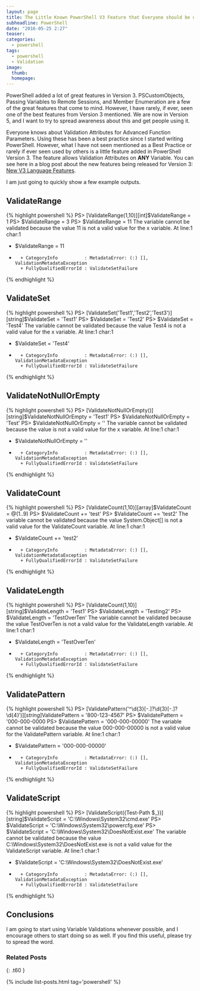 ```yaml
---
layout: page
title: The Little Known PowerShell V3 Feature that Everyone should be using
subheadline: PowerShell
date: "2016-05-25 2:27"
teaser:
categories:
  - powershell
tags:
  - powershell
  - Validation
image:
  thumb:
  homepage:
---
```


PowerShell added a lot of great features in Version 3. PSCustomObjects, Passing Variables to Remote Sessions, and Member Enumeration are a few of the great features that come to mind. However, I have rarely, if ever, seen one of the best features from Version 3 mentioned. We are now in Version 5, and I want to try to spread awareness about this and get people using it.

Everyone knows about Validation Attributes for Advanced Function Parameters. Using these has been a best practice since I started writing PowerShell. However, what I have not seen mentioned as a Best Practice or rarely if ever seen used by others is a little feature added in PowerShell Version 3. The feature allows Validation Attributes on **ANY** Variable. You can see here in a blog post about the new features being released for Version 3: [New V3 Language Features](https://blogs.msdn.microsoft.com/powershell/2012/06/13/new-v3-language-features/).

I am just going to quickly show a few example outputs.

## ValidateRange

{% highlight powershell %}
PS> [ValidateRange(1,10)][int]$ValidateRange = 1
PS> $ValidateRange = 3
PS> $ValidateRange = 11
The variable cannot be validated because the value 11 is not a valid value for the x variable.
At line:1 char:1
+ $ValidateRange = 11
+ ~~~~~~~
    + CategoryInfo          : MetadataError: (:) [], ValidationMetadataException
    + FullyQualifiedErrorId : ValidateSetFailure
{% endhighlight %}


## ValidateSet
{% highlight powershell %}
PS> [ValidateSet('Test1','Test2','Test3')][string]$ValidateSet = 'Test1'
PS> $ValidateSet = 'Test2'
PS> $ValidateSet = 'Test4'
The variable cannot be validated because the value Test4 is not a valid value for the x variable.
At line:1 char:1
+ $ValidateSet = 'Test4'
+ ~~~~~~~~~~~~
    + CategoryInfo          : MetadataError: (:) [], ValidationMetadataException
    + FullyQualifiedErrorId : ValidateSetFailure
{% endhighlight %}


## ValidateNotNullOrEmpty
{% highlight powershell %}
PS> [ValidateNotNullOrEmpty()][string]$ValidateNotNullOrEmpty = 'Test1'
PS> $ValidateNotNullOrEmpty = 'Test'
PS> $ValidateNotNullOrEmpty = ''
The variable cannot be validated because the value  is not a valid value for the x variable.
At line:1 char:1
+ $ValidateNotNullOrEmpty = ''
+ ~~~~~~~
    + CategoryInfo          : MetadataError: (:) [], ValidationMetadataException
    + FullyQualifiedErrorId : ValidateSetFailure
{% endhighlight %}


## ValidateCount
{% highlight powershell %}
PS> [ValidateCount(1,10)][array]$ValidateCount = @(1..9)
PS> $ValidateCount += 'test'
PS> $ValidateCount += 'test2'
The variable cannot be validated because the value System.Object[] is not a valid value for the ValidateCount variable.
At line:1 char:1
+ $ValidateCount += 'test2'
+ ~~~~~~~~~~~~~~~~~~~~~~~~~
    + CategoryInfo          : MetadataError: (:) [], ValidationMetadataException
    + FullyQualifiedErrorId : ValidateSetFailure
{% endhighlight %}


## ValidateLength
{% highlight powershell %}
PS> [ValidateCount(1,10)][string]$ValidateLength = 'Test1'
PS> $ValidateLength = 'Testing2'
PS> $ValidateLength = 'TestOverTen'
The variable cannot be validated because the value TestOverTen is not a valid value for the ValidateLength variable.
At line:1 char:1
+ $ValidateLength = 'TestOverTen'
+ ~~~~~~~~~~~~~~~~~~~~~~~~~~~~~~~
    + CategoryInfo          : MetadataError: (:) [], ValidationMetadataException
    + FullyQualifiedErrorId : ValidateSetFailure
{% endhighlight %}


## ValidatePattern
{% highlight powershell %}
PS> [ValidatePattern('^\d{3}[-.]?\d{3}[-.]?\d{4}$')][string]$ValidatePattern = '800-123-4567'
PS> $ValidatePattern = '000-000-0000
PS> $ValidatePattern = '000-000-00000'
The variable cannot be validated because the value 000-000-00000 is not a valid value for the ValidatePattern variable.
At line:1 char:1
+ $ValidatePattern = '000-000-00000'
+ ~~~~~~~~~~~~~~~~~~~~~~~~~~~~~~~~~~
    + CategoryInfo          : MetadataError: (:) [], ValidationMetadataException
    + FullyQualifiedErrorId : ValidateSetFailure
{% endhighlight %}


## ValidateScript
{% highlight powershell %}
PS> [ValidateScript({Test-Path $_})][string]$ValidateScript = 'C:\Windows\System32\cmd.exe'
PS> $ValidateScript = 'C:\Windows\System32\powercfg.exe'
PS> $ValidateScript = 'C:\Windows\System32\DoesNotExist.exe'
The variable cannot be validated because the value C:\Windows\System32\DoesNotExist.exe is not a valid value for the ValidateScript variable.
At line:1 char:1
+ $ValidateScript = 'C:\Windows\System32\DoesNotExist.exe'
+ ~~~~~~~~~~~~~~~~~~~~~~~~~~~~~~~~~~~~~~~~~~~~~~~~~~~~~~~~
    + CategoryInfo          : MetadataError: (:) [], ValidationMetadataException
    + FullyQualifiedErrorId : ValidateSetFailure
{% endhighlight %}


## Conclusions
I am going to start using Variable Validations whenever possible, and I encourage others to start doing so as well. If you find this useful, please try to spread the word.


### Related Posts
{: .t60 }

{% include list-posts.html tag='powershell' %}
